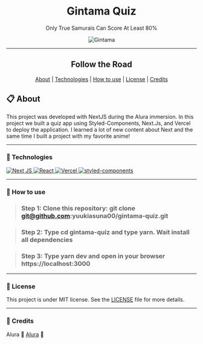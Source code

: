 <h1 align="center">Gintama Quiz</h1>
<p align="center">Only True Samurais Can Score At Least 80%</p>

<div align="center">
  
  ![Gintama](https://i.imgur.com/o1P7S5w.png)
  
</div>

---

<div align="center">
  <h2 align="center">Follow the Road</h2>
  <a href="#-about">About</a> |
  <a href="#-technologies">Technologies</a> |
  <a href="#-how-to-use">How to use</a> |
  <a href="#-license">License</a> |
  <a href="#-credits">Credits</a>
</div>

## 📋 About
<p>This project was developed with NextJS during the Alura immersion. In this project we built a quiz app using Styled-Components, Next.Js, and Vercel to deploy the application. I learned a lot of new content about Next and the same time I built a project with my favorite anime!
</p>

---
### 🚀 Technologies
<a href="https://nextjs.org/">
  <img alt="Next JS" src="https://img.shields.io/badge/next%20js%20-%23000000.svg?&style=for-the-badge&logo=next.js&logoColor=white"/>
</a>
<a href="https://reactjs.org/">
  <img alt="React" src="https://img.shields.io/badge/React-20232A?style=for-the-badge&logo=react&logoColor=61DAFB" />
</a>
<a href="https://vercel.com">
    <img alt="Vercel" src="https://img.shields.io/badge/vercel%20-%23000000.svg?&style=for-the-badge&logo=vercel&logoColor=white"/>
</a>
<a href="https://styled-components.com/">
    <img alt="styled-components" src="https://img.shields.io/badge/styledcomponents-DB7093?&style=for-the-badge&logo=styled-components&logoColor=white"/>
</a>

---
### 📲 How to use

>### Step 1: Clone this repository: git clone git@github.com:yuukiasuna00/gintama-quiz.git

>### Step 2: Type cd gintama-quiz and type yarn. Wait install all dependencies

>### Step 3: Type yarn dev and open in your browser https://localhost:3000

---
### 📄 License
This project is under MIT license. See the [LICENSE](https://github.com/yuukiasuna00/gintama-quiz/blob/master/LICENSE) file for more details.

---
### 💙 Credits
Alura 💜 [Alura](https://github.com/alura-cursos) 💜
